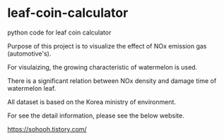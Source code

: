 # leaf-coin-calculator
python code for leaf coin calculator

Purpose of this project is to visualize the effect of NOx emission gas (automotive's).

For visulaizing, the growing characteristic of watermelon is used.

There is a significant relation between NOx density and damage time of watermelon leaf.

All dataset is based on the Korea ministry of environment.

For see the detail information, please see the below website.

https://sohooh.tistory.com/
